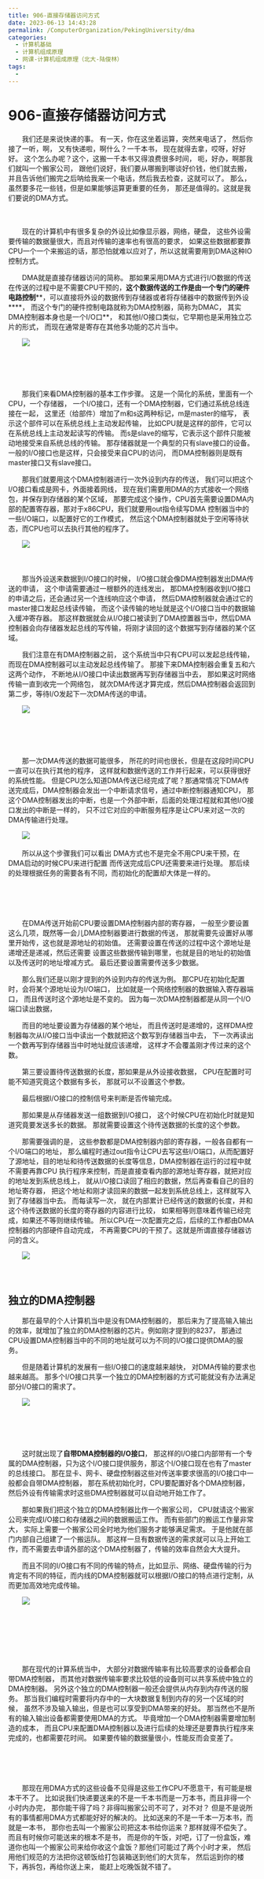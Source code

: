```yaml
---
title: 906-直接存储器访问方式
date: 2023-06-13 14:43:28
permalink: /ComputerOrganization/PekingUniversity/dma
categories:
  - 计算机基础
  - 计算机组成原理
  - 网课-计算机组成原理（北大-陆俊林）
tags:
  - 
---
```

# 906-直接存储器访问方式

　　我们还是来说快递的事。 有一天，你在这坐着运算，突然来电话了， 然后你接了一听，啊， 又有快递啦，啊什么？一千本书， 现在就得去拿，哎呀，好好好。 这个怎么办呢？这个，这搬一千本书又得浪费很多时间， 呃，好办，啊那我们就叫一个搬家公司， 跟他们说好，我们要从哪搬到哪谈好价钱，他们就去搬， 并且告诉他们搬完之后呐给我来一个电话，然后我去检查，这就可以了。 那么，虽然要多花一些钱，但是如果能够运算更重要的任务， 那还是值得的。这就是我们要说的DMA方式。
<!-- more -->　　‍

　　现在的计算机中有很多复杂的外设比如像显示器，网络，硬盘， 这些外设需要传输的数据量很大，而且对传输的速率也有很高的要求， 如果这些数据都要靠CPU一个一个来搬运的话，那恐怕就难以应对了，所以这就需要用到DMA这种IO控制方式。 

　　DMA就是直接存储器访问的简称。 那如果采用DMA方式进行I/O数据的传送在传送的过程中是不需要CPU干预的，**这个数据传送的工作是由一个专门的硬件电路控制****，可以直接将外设的数据传到存储器或者将存储器中的数据传到外设****， 而这个专门的硬件控制电路就称为DMA控制器，简称为DMAC， 其实DMA控制器本身也是一个I/O口**， 和其他I/O接口类似，它早期也是采用独立芯片的形式， 而现在通常是寄存在其他多功能的芯片当中。 

　　![](https://image.peterjxl.com/blog/image-20220922212247-z9qe6ji.png)

　　‍

　　‍

　　那我们来看DMA控制器的基本工作步骤。 这是一个简化的系统，里面有一个CPU，一个存储器， 一个I/O接口，还有一个DMA控制器，它们通过系统总线连接在一起， 这里还（给部件）增加了m和s这两种标记，m是master的缩写， 表示这个部件可以在系统总线上主动发起传输， 比如CPU就是这样的部件，它可以在系统总线上主动发起读写的传输。 而s是slave的缩写，它表示这个部件只能被动地接受来自系统总线的传输。 那存储器就是一个典型的只有slave接口的设备。 一般的I/O接口也是这样，只会接受来自CPU的访问， 而DMA控制器则是既有master接口又有slave接口。 

　　那我们就要用这个DMA控制器进行一次外设到内存的传送， 我们可以把这个I/O接口看成是网卡，外面接着网线， 现在我们需要用DMA的方式接收一个网络包，并保存到存储器的某个区域， 那要完成这个操作，CPU首先需要设置DMA内部的配置寄存器，那对于x86CPU，我们就要用out指令续写DMA 控制器当中的一些I/O端口，以配置好它的工作模式， 然后这个DMA控制器就处于空闲等待状态，而CPU也可以去执行其他的程序了。 

　　![](https://image.peterjxl.com/blog/image-20220922212417-mddnwbe.png)

　　‍

　　那当外设送来数据到I/O接口的时候， I/O接口就会像DMA控制器发出DMA传送的申请， 这个申请需要通过一根额外的连线发出， 那DMA控制器收到I/O接口的申请之后，还会通过另一个连线响应这个申请， 然后DMA控制器就会通过它的master接口发起总线读传输， 而这个读传输的地址就是这个I/O接口当中的数据输入缓冲寄存器。 那这样数据就会从I/O接口被读到了DMA控置器当中，然后DMA控制器会向存储器发起总线的写传输，将刚才读回的这个数据写到存储器的某个区域。 

　　我们注意在有DMA控制器之前， 这个系统当中只有CPU可以发起总线传输， 而现在DMA控制器可以主动发起总线传输了。 那接下来DMA控制器会重复五和六这两个动作， 不断地从I/O接口中读出数据再写到存储器当中去， 那如果这时网络传输一直到收完一个网络包， 就次DMA传送才算完成，然后DMA控制器会返回到第二步，等待I/O发起下一次DMA传送的申请。 

　　![](https://image.peterjxl.com/blog/image-20220922212609-u6n1z88.png)

　　‍

　　‍

　　那一次DMA传送的数据可能很多， 所花的时间也很长，但是在这段时间CPU一直可以在执行其他的程序， 这样就和数据传送的工作并行起来，可以获得很好的系统性能。 但是CPU怎么知道DMA传送已经完成了呢？那通常情况下DMA传送完成后，DMA控制器会发出一个中断请求信号，通过中断控制器通知CPU， 那这个DMA控制器发出的中断，也是一个外部中断，后面的处理过程就和其他I/O接口发出的中断是一样的， 只不过它对应的中断服务程序是让CPU来对这一次的DMA传输进行处理。

　　![](https://image.peterjxl.com/blog/image-20220922212640-5nm3yva.png)

　　所以从这个步骤我们可以看出 DMA方式也不是完全不用CPU来干预，在DMA启动的时候CPU来进行配置 而传送完成后CPU还需要来进行处理。 那后续的处理根据任务的需要各有不同，而初始化的配置却大体是一样的。 

　　‍

　　‍

　　在DMA传送开始前CPU要设置DMA控制器内部的寄存器， 一般至少要设置这么几项，既然等一会儿DMA控制器要进行数据的传送， 那就需要先设置好从哪里开始传，这也就是源地址的初始值。 还需要设置在传送的过程中这个源地址是递增还是递减，然后还需要 设置这些数据传输到哪里，也就是目的地址的初始值以及传送时的地址增减方式。 最后还要设置需要传送多少数据。 

　　那么我们还是以刚才提到的外设到内存的传送为例。 那CPU在初始化配置时，会将某个源地址设为I/O端口， 比如就是一个网络控制器的数据输入寄存器端口， 而且传送时这个源地址是不变的。 因为每一次DMA控制器都是从同一个I/O端口读出数据，

　　而目的地址要设置为存储器的某个地址， 而且传送时是递增的，这样DMA控制器每次从I/O接口当中读出一个数就把这个数写到存储器当中去， 下一次再读出一个数再写到存储器当中时地址就应该递增， 这样才不会覆盖刚才传过来的这个数。 

　　第三要设置待传送数据的长度，那如果是从外设接收数据， CPU在配置时可能不知道究竟这个数据有多长， 那就可以不设置这个参数。

　　最后根据I/O接口的控制信号来判断是否传输完成。 

　　那如果是从存储器发送一组数据到I/O接口， 这个时候CPU在初始化时就是知道究竟要发送多长的数据。 那就需要设置这个待传送数据的长度的这个参数。 

　　那需要强调的是， 这些参数都是DMA控制器内部的寄存器，一般各自都有一个I/O端口的地址， 那么编程时通过out指令让CPU去写这些I/O端口，从而配置好了源地址，目的地址和待传送数据的长度等信息，DMA控制器在运行的过程中就不需要再靠CPU 执行程序来控制，而是直接查看内部的源地址寄存器，就把对应的地址发到系统总线上， 就从I/O接口读回了相应的数据，然后再查看自己的目的地址寄存器， 把这个地址和刚才读回来的数据一起发到系统总线上，这样就写入到了存储器当中去。 而每读写一次， 就在内部累计已经传送的数据的长度，并和这个待传送数据的长度的寄存器的内容进行比较， 如果相等则意味着传输已经完成，如果还不等则继续传输。 所以CPU在一次配置完之后，后续的工作都由DMA控制器的内部硬件自动完成， 不再需要CPU的干预了。这就是所谓直接存储器访问的含义。 

　　![](https://image.peterjxl.com/blog/image-20220922214315-yt6kuzj.png)

　　‍

## 独立的DMA控制器

　　那在最早的个人计算机当中是没有DMA控制器的， 那后来为了提高输入输出的效率，就增加了独立的DMA控制器的芯片。例如刚才提到的8237， 那通过CPU设置DMA控制器当中的不同的地址就可以为不同的I/O接口提供DMA的服务。 

　　但是随着计算机的发展有一些I/O接口的速度越来越快， 对DMA传输的要求也越来越高。 那多个I/O接口共享一个独立的DMA控制器的方式可能就没有办法满足部分I/O接口的需求了。

　　![](https://image.peterjxl.com/blog/image-20220922214446-spkrdnd.png)

　　‍

　　‍

　　这时就出现了**自带DMA控制器的I/O接口**， 那这样的I/O接口内部带有一个专属的DMA控制器，只为这个I/O接口提供服务，那这个I/O接口现在也有了master的总线接口。 那在显卡、网卡、硬盘控制器这些对传送率要求很高的I/O接口中一般都会自带DMA控制器， 那在系统初始化时，CPU要配置好各个DMA控制器， 然后外设有传输需求时这些DMA控制器就可以自动地开始工作了。 

　　那如果我们把这个独立的DMA控制器比作一个搬家公司， CPU就请这个搬家公司来完成I/O接口和存储器之间的数据搬运工作。 而有些部门的搬运工作量非常大， 实际上需要一个搬家公司全时地为他们服务才能够满足需求。 于是他就在部门内部自己组建了一个搬运队。 那这样一旦有数据传送的需求就可以马上开始工作，而不需要去申请外部的这个DMA控制器了，传输的效率自然会大大提升。

　　而且不同的I/O接口有不同的传输的特点，比如显示、网络、硬盘传输的行为肯定有不同的特征，而内线的DMA控制器就可以根据I/O接口的特点进行定制，从而更加高效地完成传输。

　　![](https://image.peterjxl.com/blog/image-20220922214627-oyzkxk9.png)

　　‍

　　‍

　　‍

　　那在现代的计算系统当中， 大部分对数据传输率有比较高要求的设备都会自带DMA控制器， 而其他对数据传输率要求比较低的设备则可以共享系统中独立的DMA控制器。 另外这个独立的DMA控制器一般还会提供从内存到内存传送的服务。 那当我们编程时需要将内存中的一大块数据复制到内存的另一个区域的时候， 虽然不涉及输入输出，但是也可以享受到DMA带来的好处。 那当然也不是所有的输入输出设备都需要使用DMA的方式。 毕竟增加一个DMA控制器需要增加制造的成本， 而且CPU来配置DMA控制器以及进行后续的处理还是要靠执行程序来完成的，也都需要花时间。 如果要传输的数据量很小，性能反而会变差了。

　　‍

　　‍

　　那现在用DMA方式的这些设备不见得是这些工作CPU不愿意干，有可能是根本干不了。 比如说我们快递要送来的不是一千本书而是一万本书，而且非得一个小时内办完， 那你能干得了吗？非得叫搬家公司不可了，对不对？ 但是不是说所有的事情都用DMA方式都能好好的解决的。 比如送来的不是一千本一万本书，而就是一本书， 那你也去叫一个搬家公司把这本书给你运来？那样就得不偿失了。 而且有时候你可能送来的根本不是书， 而是你的午饭，对吧，订了一份盒饭，难道你也叫一个搬家公司来给你收这个盒饭？那他们可能过了两个小时才来， 然后用他们规范的方法把你这顿饭给打包装箱送到他们的大货车， 然后运到你的楼下，再拆包，再给你送上来， 能赶上吃晚饭就不错了。
